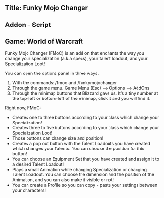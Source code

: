 ## Title: Funky Mojo Changer
## Addon - Script
## Game: World of Warcraft
Funky Mojo Changer (FMoC) is an add on that enchants the way you change your specialization (a.k.a specs), your talent loadout, and your Specialization Loot!

You can open the options panel in three ways.
1. With the commands: /fmoc and /funkymojochanger
2. Through the game menu. Game Menu (Esc) --> Options --> AddOns
3. Through the minimap buttons that Blizzard gave us. It’s a tiny number at the top-left or bottom-left of the minimap, click it and you will find it.

Right now, FMoC:
- Creates one to three buttons according to your class which change your Specialization!
- Creates three to five buttons according to your class which change your Specialization Loot!
- Those buttons can change size and position!
- Creates a pop out button with the Talent Loadouts you have created which changes your Talents. You can choose the position for this button!
- You can choose an Equipment Set that you have created and assign it to a desired Talent Loadout!
- Plays a small Animation while changing Specialization or changing Talent Loadout. You can choose the dimension and the position of the Animation, and you can also make it visible or not!
- You can create a Profile so you can copy - paste your settings between your characters!
